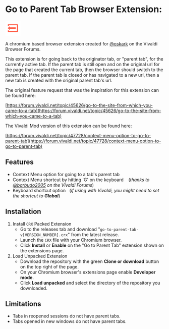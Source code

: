# Go to Parent Tab Browser Extension:
![icon](/icons/48.png)

A chromium based browser extension created for [@oskark](https://forum.vivaldi.net/user/oskark) on the Vivaldi Browser Forums.

This extension is for going back to the originator tab, or "parent tab", for the currently active tab. If the parent tab is still open and on the original url for the page that created the current tab, then the browser should switch to the parent tab. If the parent tab is closed or has navigated to a new url, then a new tab is created with the original parent tab's url.

The original feature request that was the inspiration for this extension can be found here:

[https://forum.vivaldi.net/topic/45626/go-to-the-site-from-which-you-came-to-a-tab](https://forum.vivaldi.net/topic/45626/go-to-the-site-from-which-you-came-to-a-tab)

The Vivaldi Mod version of this extension can be found here:

[https://forum.vivaldi.net/topic/47728/context-menu-option-to-go-to-parent-tab](https://forum.vivaldi.net/topic/47728/context-menu-option-to-go-to-parent-tab)

## Features
* Context Menu option for going to a tab's parent tab
* Context Menu shortcut by hitting 'G' on the keyboard &nbsp;&nbsp; (*thanks to [@barbudo2005](https://forum.vivaldi.net/user/barbudo2005) on the Vivaldi Forums*)
* Keyboard shortcut option &nbsp;&nbsp;(*if using with Vivaldi, you might need to set the shortcut to **Global***)

## Installation
1. Install `CRX` Packed Extension
    * Go to the releases tab and download "`go-to-parent-tab-v[VERSION_NUMBER].crx`" from the latest release.
    * Launch the `CRX` file with your Chromium browser.
    * Click **Install** or **Enable** on the "Go to Parent Tab" extension shown on the extensions page.
2. Load Unpacked Extension
    * Download the repository with the green **Clone or download** button on the top right of the page.
    * On your Chromium browser's extensions page enable **Developer mode**.
    * Click **Load unpacked** and select the directory of the repository you downloaded.

## Limitations
* Tabs in reopened sessions do not have parent tabs.
* Tabs opened in new windows do not have parent tabs.

